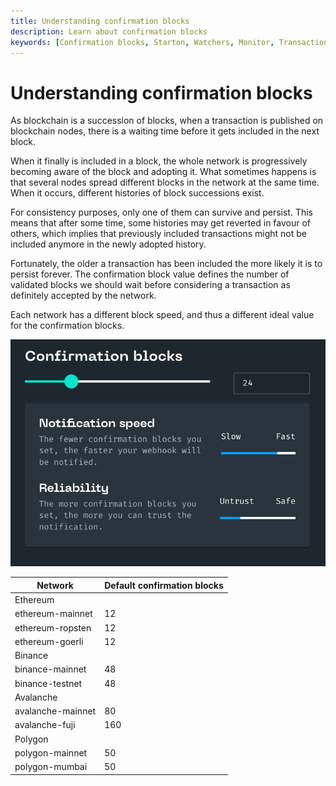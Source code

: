 ```yaml
---
title: Understanding confirmation blocks
description: Learn about confirmation blocks
keywords: [Confirmation blocks, Starton, Watchers, Monitor, Transaction]
---
```

# Understanding confirmation blocks

As blockchain is a succession of blocks, when a transaction is published on blockchain nodes, there is a waiting time before it gets included in the next block.

When it finally is included in a block, the whole network is progressively becoming aware of the block and adopting it.
What sometimes happens is that several nodes spread different blocks in the network at the same time.
When it occurs, different histories of block successions exist.

For consistency purposes, only one of them can survive and persist.
This means that after some time, some histories may get reverted in favour of others, which implies that previously included transactions might not be included anymore in the newly adopted history.

Fortunately, the older a transaction has been included the more likely it is to persist forever.
The confirmation block value defines the number of validated blocks we should wait before considering a transaction as definitely accepted by the network.

Each network has a different block speed, and thus a different ideal value for the confirmation blocks.

![Projects](src/confirmationblock.png)

|Network|Default confirmation blocks|
|---|---|
|Ethereum|
|ethereum-mainnet |12|
|ethereum-ropsten |12|
|ethereum-goerli |12|
|Binance|
|binance-mainnet  |48|
|binance-testnet  |48|
|Avalanche|
|avalanche-mainnet |80|
|avalanche-fuji |160|
|Polygon||
|polygon-mainnet|50|
|polygon-mumbai|50|

